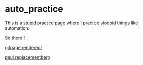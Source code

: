# auto_practice

This is a stupid practice page where I practice stoopid things like automation.

So there!!

[gitpage rendered!](https://bphigg.github.io/auto_practice/auto_practice)

[paul replacementberg](https://bphigg.github.io/auto_practice/the_replacements)